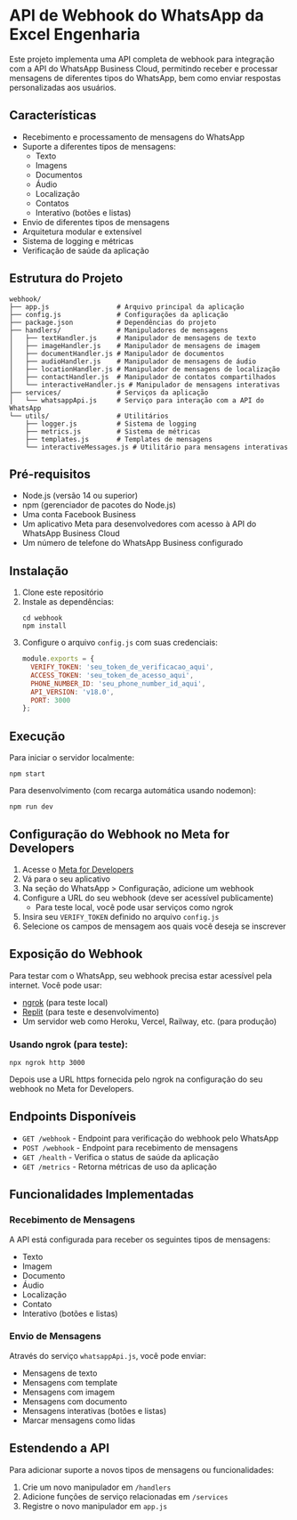 # API de Webhook do WhatsApp da Excel Engenharia

Este projeto implementa uma API completa de webhook para integração com a API do WhatsApp Business Cloud, permitindo receber e processar mensagens de diferentes tipos do WhatsApp, bem como enviar respostas personalizadas aos usuários.

## Características

- Recebimento e processamento de mensagens do WhatsApp
- Suporte a diferentes tipos de mensagens:
  - Texto
  - Imagens
  - Documentos
  - Áudio
  - Localização
  - Contatos
  - Interativo (botões e listas)
- Envio de diferentes tipos de mensagens
- Arquitetura modular e extensível
- Sistema de logging e métricas
- Verificação de saúde da aplicação

## Estrutura do Projeto

```
webhook/
├── app.js                 # Arquivo principal da aplicação
├── config.js              # Configurações da aplicação
├── package.json           # Dependências do projeto
├── handlers/              # Manipuladores de mensagens
│   ├── textHandler.js     # Manipulador de mensagens de texto
│   ├── imageHandler.js    # Manipulador de mensagens de imagem
│   ├── documentHandler.js # Manipulador de documentos
│   ├── audioHandler.js    # Manipulador de mensagens de áudio
│   ├── locationHandler.js # Manipulador de mensagens de localização
│   ├── contactHandler.js  # Manipulador de contatos compartilhados
│   └── interactiveHandler.js # Manipulador de mensagens interativas
├── services/              # Serviços da aplicação
│   └── whatsappApi.js     # Serviço para interação com a API do WhatsApp
└── utils/                 # Utilitários
    ├── logger.js          # Sistema de logging
    ├── metrics.js         # Sistema de métricas
    ├── templates.js       # Templates de mensagens
    └── interactiveMessages.js # Utilitário para mensagens interativas
```

## Pré-requisitos

- Node.js (versão 14 ou superior)
- npm (gerenciador de pacotes do Node.js)
- Uma conta Facebook Business
- Um aplicativo Meta para desenvolvedores com acesso à API do WhatsApp Business Cloud
- Um número de telefone do WhatsApp Business configurado

## Instalação

1. Clone este repositório
2. Instale as dependências:
   ```
   cd webhook
   npm install
   ```
3. Configure o arquivo `config.js` com suas credenciais:
   ```javascript
   module.exports = {
     VERIFY_TOKEN: 'seu_token_de_verificacao_aqui',
     ACCESS_TOKEN: 'seu_token_de_acesso_aqui',
     PHONE_NUMBER_ID: 'seu_phone_number_id_aqui',
     API_VERSION: 'v18.0',
     PORT: 3000
   };
   ```

## Execução

Para iniciar o servidor localmente:

```
npm start
```

Para desenvolvimento (com recarga automática usando nodemon):

```
npm run dev
```

## Configuração do Webhook no Meta for Developers

1. Acesse o [Meta for Developers](https://developers.facebook.com)
2. Vá para o seu aplicativo
3. Na seção do WhatsApp > Configuração, adicione um webhook
4. Configure a URL do seu webhook (deve ser acessível publicamente)
   - Para teste local, você pode usar serviços como ngrok
5. Insira seu `VERIFY_TOKEN` definido no arquivo `config.js`
6. Selecione os campos de mensagem aos quais você deseja se inscrever

## Exposição do Webhook

Para testar com o WhatsApp, seu webhook precisa estar acessível pela internet. Você pode usar:

- [ngrok](https://ngrok.com/) (para teste local)
- [Replit](https://replit.com/) (para teste e desenvolvimento)
- Um servidor web como Heroku, Vercel, Railway, etc. (para produção)

### Usando ngrok (para teste):

```
npx ngrok http 3000
```

Depois use a URL https fornecida pelo ngrok na configuração do seu webhook no Meta for Developers.

## Endpoints Disponíveis

- `GET /webhook` - Endpoint para verificação do webhook pelo WhatsApp
- `POST /webhook` - Endpoint para recebimento de mensagens
- `GET /health` - Verifica o status de saúde da aplicação
- `GET /metrics` - Retorna métricas de uso da aplicação

## Funcionalidades Implementadas

### Recebimento de Mensagens

A API está configurada para receber os seguintes tipos de mensagens:
- Texto
- Imagem
- Documento
- Áudio
- Localização
- Contato
- Interativo (botões e listas)

### Envio de Mensagens

Através do serviço `whatsappApi.js`, você pode enviar:
- Mensagens de texto
- Mensagens com template
- Mensagens com imagem
- Mensagens com documento
- Mensagens interativas (botões e listas)
- Marcar mensagens como lidas

## Estendendo a API

Para adicionar suporte a novos tipos de mensagens ou funcionalidades:

1. Crie um novo manipulador em `/handlers`
2. Adicione funções de serviço relacionadas em `/services`
3. Registre o novo manipulador em `app.js`
